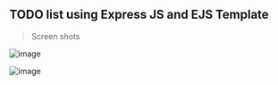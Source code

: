 ## TODO list using Express JS and EJS Template


>Screen shots

![image](https://user-images.githubusercontent.com/52199294/82618481-d5399b00-9bf0-11ea-834f-dce5438cf297.png)


![image](https://user-images.githubusercontent.com/52199294/82618517-ec788880-9bf0-11ea-958d-8b41b94ee2d6.png)
